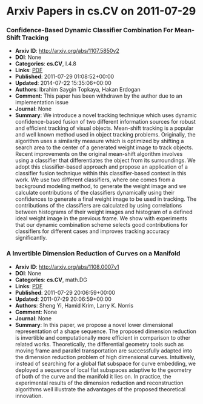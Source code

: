 # Arxiv Papers in cs.CV on 2011-07-29
### Confidence-Based Dynamic Classifier Combination For Mean-Shift Tracking
- **Arxiv ID**: http://arxiv.org/abs/1107.5850v2
- **DOI**: None
- **Categories**: **cs.CV**, I.4.8
- **Links**: [PDF](http://arxiv.org/pdf/1107.5850v2)
- **Published**: 2011-07-29 01:08:52+00:00
- **Updated**: 2014-07-22 15:35:06+00:00
- **Authors**: Ibrahim Saygin Topkaya, Hakan Erdogan
- **Comment**: This paper has been withdrawn by the author due to an implementation
  issue
- **Journal**: None
- **Summary**: We introduce a novel tracking technique which uses dynamic confidence-based fusion of two different information sources for robust and efficient tracking of visual objects. Mean-shift tracking is a popular and well known method used in object tracking problems. Originally, the algorithm uses a similarity measure which is optimized by shifting a search area to the center of a generated weight image to track objects. Recent improvements on the original mean-shift algorithm involves using a classifier that differentiates the object from its surroundings. We adopt this classifier-based approach and propose an application of a classifier fusion technique within this classifier-based context in this work. We use two different classifiers, where one comes from a background modeling method, to generate the weight image and we calculate contributions of the classifiers dynamically using their confidences to generate a final weight image to be used in tracking. The contributions of the classifiers are calculated by using correlations between histograms of their weight images and histogram of a defined ideal weight image in the previous frame. We show with experiments that our dynamic combination scheme selects good contributions for classifiers for different cases and improves tracking accuracy significantly.



### A Invertible Dimension Reduction of Curves on a Manifold
- **Arxiv ID**: http://arxiv.org/abs/1108.0007v1
- **DOI**: None
- **Categories**: **cs.CV**, math.DG
- **Links**: [PDF](http://arxiv.org/pdf/1108.0007v1)
- **Published**: 2011-07-29 20:06:59+00:00
- **Updated**: 2011-07-29 20:06:59+00:00
- **Authors**: Sheng Yi, Hamid Krim, Larry K. Norris
- **Comment**: None
- **Journal**: None
- **Summary**: In this paper, we propose a novel lower dimensional representation of a shape sequence. The proposed dimension reduction is invertible and computationally more efficient in comparison to other related works. Theoretically, the differential geometry tools such as moving frame and parallel transportation are successfully adapted into the dimension reduction problem of high dimensional curves. Intuitively, instead of searching for a global flat subspace for curve embedding, we deployed a sequence of local flat subspaces adaptive to the geometry of both of the curve and the manifold it lies on. In practice, the experimental results of the dimension reduction and reconstruction algorithms well illustrate the advantages of the proposed theoretical innovation.




